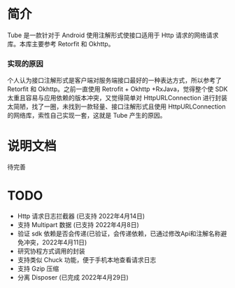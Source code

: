 # 简介
Tube 是一款针对于 Android 使用注解形式使接口适用于 Http 请求的网络请求库。本库主要参考 Retorfit 和 Okhttp。

### 实现的原因
个人认为接口注解形式是客户端对服务端接口最好的一种表达方式，所以参考了 Retorfit 和 Okhttp。之前一直使用 Retrofit + Okhttp +RxJava，觉得整个使 SDK 太重且容易与应用依赖的版本冲突，又觉得简单对 HttpURLConnection 进行封装太简陋，找了一圈，未找到一款轻量、接口注解形式且使用 HttpURLConnection 的网络库，索性自己实现一套，这就是 Tube 产生的原因。

# 说明文档
待完善

# TODO

* Http 请求日志拦截器 (已支持 2022年4月14日)
* 支持 Multipart 数据 (已支持 2022年4月8日)
* 验证 sdk 依赖是否会传递(已验证，会传递依赖，已通过修改Api和注解名称避免冲突，2022年4月11日)
* 研究协程方式调用的封装
* 支持类似 Chuck 功能，便于手机本地查看请求日志
* 支持 Gzip 压缩
* 分离 Disposer (已完成 2022年4月29日)